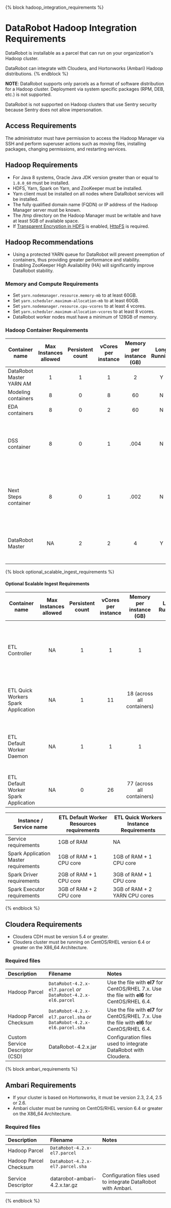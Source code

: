 {% block hadoop_integration_requirements %}
# DataRobot Hadoop Integration Requirements

DataRobot is installable as a parcel that can run on your organization's
Hadoop cluster.

DataRobot can integrate with Cloudera, and Hortonworks (Ambari) Hadoop distributions.
{% endblock %}

**NOTE**: DataRobot supports only parcels as a format of software distribution for a Hadoop cluster.
Deployment via system specific packages (RPM, DEB, etc.) is not supported.

DataRobot is not supported on Hadoop clusters that use Sentry security because Sentry does not allow impersonation.

## Access Requirements

The administrator must have permission to access the Hadoop Manager
via SSH and perform superuser actions such as moving files, installing packages,
changing permissions, and restarting services.

## Hadoop Requirements

* For Java 8 systems, Oracle Java JDK version greater than or equal to
`1.8.0_60` must be installed.
* HDFS, Yarn, Spark on Yarn, and ZooKeeper must be installed.
* Yarn client must be installed on all nodes where DataRobot services will be installed.
* The fully qualified domain name (FQDN) or IP address of the Hadoop
Manager server must be known.
* The /tmp directory on the Hadoop Manager must be writable and have
at least 5GB of available space.
* If [Transparent Encryption in HDFS](http://hadoop.apache.org/docs/stable/hadoop-project-dist/hadoop-hdfs/TransparentEncryption.html) is enabled, [HttpFS](https://hadoop.apache.org/docs/stable/hadoop-kms/index.html) is required.

## Hadoop Recommendations

* Using a protected YARN queue for DataRobot will prevent preemption of containers, thus providing greater performance and stability.
* Enabling ZooKeeper High Availability (HA) will significantly improve DataRobot stability.

### Memory and Compute Requirements

* Set `yarn.nodemanager.resource.memory-mb` to at least 60GB.
* Set `yarn.scheduler.maximum-allocation-mb` to at least 60GB.
* Set `yarn.nodemanager.resource.cpu-vcores` to at least 4 vcores.
* Set `yarn.scheduler.maximum-allocation-vcores` to at least 8 vcores.
* DataRobot worker nodes must have a minimum of 128GB of memory.

### Hadoop Container Requirements

| Container name | Max Instances allowed | Persistent count | vCores per instance | Memory per instance (GB) | Long Running | Notes |
|----------------|:---------------------:|:----------------:|:-------------------:|:------------------------:|:------------:|-------|
|DataRobot Master YARN AM|1|1|1|2|Y|Required|
|Modeling containers|8|0|8|60|N|Required|
|EDA containers|8|0|2|60|N|Required|
|DSS container|8|0|1|.004|N|Only required if DataRobot Master Yarn Quick Worker is not used|
|Next Steps container|8|0|1|.002|N|Only required if DataRobot Master Yarn Quick Worker is not used|
|DataRobot Master|NA|2|2|4|Y|Taking the role of different DSS and next steps tasks.|

{% block optional_scalable_ingest_requirements %}
#### Optional Scalable Ingest Requirements

| Container name | Max Instances allowed | Persistent count | vCores per instance | Memory per instance (GB) | Long Running | Notes |
|----------------|:---------------------:|:----------------:|:-------------------:|:------------------------:|:------------:|-------|
|ETL Controller|NA|1|1|1|Y|A lightweight service running outside of YARN: Track status/health of the services, Provide REST API to ETL services, Dataset type & format recognition.|
|ETL Quick Workers Spark Application|NA|1|11|18 (across all containers)|Y|Submits new spark jobs for Fast EDA, ingest of small Avro and Parquet files & other low-latency jobs.|
|ETL Default Worker Daemon|NA|1|1|1|Y|A new Spark app is dynamically created that submits and manages the qualifying ingest/downsampling in a new Yarn app per job request.|
|ETL Default Worker Spark Application|NA|0|26|77 (across all containers)|N|Executes jobs submitted to ETL Default Worker Daemon|


| Instance / Service name | ETL Default Worker Resources requirements | ETL Quick Workers Instance Requirements |
|-------------------------|-------------------------------------------|-----------------------------------------|
|Service requirements|1GB of RAM|NA|
|Spark Application Master requirements|1GB of RAM + 1 CPU core|1GB of RAM + 1 CPU core|
|Spark Driver requirements|2GB of RAM + 1 CPU core|3GB of RAM + 1 CPU core|
|Spark Executor requirements|3GB of RAM + 2 CPU core|3GB of RAM + 2 YARN CPU cores|
{% endblock %}

## Cloudera Requirements

* Cloudera CDH must be version 5.4 or greater.
* Cloudera cluster must be running on CentOS/RHEL version 6.4 or greater on the X86_64 Architecture.

### Required files

| Description | Filename | Notes |
|:------------|:---------|:------|
| Hadoop Parcel | `DataRobot-4.2.x-el7.parcel` *or* `DataRobot-4.2.x-el6.parcel` | Use the file with **el7** for CentOS/RHEL 7.x. Use the file with **el6** for CentOS/RHEL 6.4. |
| Hadoop Parcel Checksum | `DataRobot-4.2.x-el7.parcel.sha` *or* `DataRobot-4.2.x-el6.parcel.sha` | Use the file with **el7** for CentOS/RHEL 7.x. Use the file with **el6** for CentOS/RHEL 6.4. |
| Custom Service Descriptor (CSD) | DataRobot-4.2.x.jar | Configuration files used to integrate DataRobot with Cloudera. |

{% block ambari_requirements %}
## Ambari Requirements

* If your cluster is based on Hortonworks, it must be version 2.3, 2.4, 2.5 or 2.6.
* Ambari cluster must be running on CentOS/RHEL version 6.4 or greater on the X86_64 Architecture.

### Required files

| Description | Filename | Notes |
|:------------|:---------|:------|
| Hadoop Parcel | `DataRobot-4.2.x-el7.parcel` | |
| Hadoop Parcel Checksum | `DataRobot-4.2.x-el7.parcel.sha` | |
| Service Descriptor | datarobot-ambari-4.2.x.tar.gz | Configuration files used to integrate DataRobot with Ambari. |
{% endblock %}
